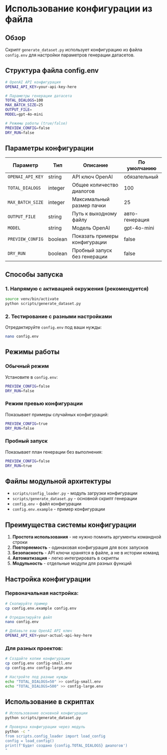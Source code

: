 # Использование конфигурации из файла

## Обзор

Скрипт `generate_dataset.py` использует конфигурацию из файла `config.env` для настройки параметров генерации датасетов.

## Структура файла config.env

```bash
# OpenAI API конфигурация
OPENAI_API_KEY=your-api-key-here

# Параметры генерации датасета
TOTAL_DIALOGS=100
MAX_BATCH_SIZE=25
OUTPUT_FILE=
MODEL=gpt-4o-mini

# Режимы работы (true/false)
PREVIEW_CONFIG=false
DRY_RUN=false
```

## Параметры конфигурации

| Параметр | Тип | Описание | По умолчанию |
|----------|-----|----------|--------------|
| `OPENAI_API_KEY` | string | API ключ OpenAI | обязательный |
| `TOTAL_DIALOGS` | integer | Общее количество диалогов | 100 |
| `MAX_BATCH_SIZE` | integer | Максимальный размер пачки | 25 |
| `OUTPUT_FILE` | string | Путь к выходному файлу | авто-генерация |
| `MODEL` | string | Модель OpenAI | gpt-4o-mini |
| `PREVIEW_CONFIG` | boolean | Показать примеры конфигурации | false |
| `DRY_RUN` | boolean | Пробный запуск без генерации | false |

## Способы запуска

### 1. Напрямую с активацией окружения (рекомендуется)
```bash
source venv/bin/activate
python scripts/generate_dataset.py
```

### 2. Тестирование с разными настройками
Отредактируйте `config.env` под ваши нужды:
```bash
nano config.env
```

## Режимы работы

### Обычный режим
Установите в `config.env`:
```bash
PREVIEW_CONFIG=false
DRY_RUN=false
```

### Режим превью конфигурации
Показывает примеры случайных конфигураций:
```bash
PREVIEW_CONFIG=true
DRY_RUN=false
```

### Пробный запуск
Показывает план генерации без выполнения:
```bash
PREVIEW_CONFIG=false
DRY_RUN=true
```

## Файлы модульной архитектуры

- `scripts/config_loader.py` - модуль загрузки конфигурации
- `scripts/generate_dataset.py` - основной скрипт генерации
- `config.env` - файл конфигурации
- `config.env.example` - пример конфигурации

## Преимущества системы конфигурации

1. **Простота использования** - не нужно помнить аргументы командной строки
2. **Повторяемость** - одинаковая конфигурация для всех запусков
3. **Безопасность** - API ключи хранятся в файле, а не в истории команд
4. **Автоматизация** - легко интегрировать в скрипты
5. **Модульность** - отдельные модули для разных функций

## Настройка конфигурации

### Первоначальная настройка:
```bash
# Скопируйте пример
cp config.env.example config.env

# Отредактируйте файл
nano config.env

# Добавьте ваш OpenAI API ключ
OPENAI_API_KEY=your-actual-api-key-here
```

### Для разных проектов:
```bash
# Создайте копии конфигурации
cp config.env config-small.env
cp config.env config-large.env

# Настройте под разные нужды
echo "TOTAL_DIALOGS=50" >> config-small.env
echo "TOTAL_DIALOGS=500" >> config-large.env
```

## Использование в скриптах

```bash
# Использование основной конфигурации
python scripts/generate_dataset.py

# Проверка конфигурации через модуль
python -c "
from scripts.config_loader import load_config
config = load_config()
print(f'Будет создано {config.TOTAL_DIALOGS} диалогов')
"
``` 